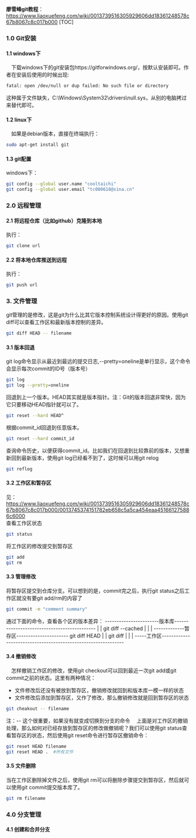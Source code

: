 **廖雪峰git教程**：https://www.liaoxuefeng.com/wiki/0013739516305929606dd18361248578c67b8067c8c017b000
[TOC]
### 1.0 Git安装
#### 1.1 windows下
&emsp;下载windows下的git安装包https://gitforwindows.org/，按默认安装即可。作者在安装后使用的时候出现:
``` bash
fatal: open /dev/null or dup failed: No such file or directory
```
这种属于文件缺失，C:\Windows\System32\drivers\null.sys，从别的电脑拷过来替代即可。</br>
#### 1.2 linux下
&emsp;如果是debian版本，直接在终端执行：
``` bash
sudo apt-get install git
```
#### 1.3 git配置
windows下：
``` bash
git config --global user.name "cooltaichi"
git config --global user.email "tc080618@sina.cn"
```
### 2.0 远程管理
#### 2.1 将远程仓库（比如github）克隆到本地
执行：
``` bash
git clone url
```
#### 2.2 将本地仓库推送到远程
执行：
``` bash
git push url
```
### 3. 文件管理
git管理的是修改，这是git为什么比其它版本控制系统设计得更好的原因。使用git diff可以查看工作区和最新版本控制的差异。
``` bash
git diff HEAD -- filename
```
#### 3.1 版本回退
git log命令显示从最近到最远的提交日志,--pretty=oneline是单行显示，这个命令会显示每次commit的ID号（版本号）
``` bash
git log
git log --pretty=oneline
```
回退到上一个版本。HEAD其实就是版本指针。注：Git的版本回退非常快，因为它只要移动HEAD指针就可以了。
``` bash
git reset --hard HEAD^
```
根据commit_id回退到任意版本。
``` bash
git reset --hard commit_id
```
查询命令历史，以便获得commit_id。比如我们在回退到比较靠前的版本，又想重新回到最新版本，使用git log已经看不到了，这时候可以用git relog
``` bash
git reflog
```
#### 3.2 工作区和暂存区
见：https://www.liaoxuefeng.com/wiki/0013739516305929606dd18361248578c67b8067c8c017b000/0013745374151782eb658c5a5ca454eaa451661275886c6000 </br>
查看工作区状态
``` bash
git status
```
将工作区的修改提交到暂存区
``` bash
git add
git rm
```

#### 3.3 管理修改
将暂存区提交到仓库分支。可以想到的是，commit完之后，执行git status之后工作区就没有要git add/rm的内容了
``` bash
git commit -m "comment summary"
```
通过下面的命令，查看各个区的版本差异：
-----------------------版本库--------------------------------------------
                                         |                           |
                                 git diff --cached                   |
                                         |                           |
-------------暂存区----------------------                        git diff HEAD
                        |                                            |
                     git diff                                        |
                        |                                            |
-----工作区--------------------------------------------------------------
#### 3.4 撤销修改
&emsp;怎样撤销工作区的修改，使用git checkout可以回到最近一次git add或git commit之前的状态。这里有两种情况：</br>
- 文件修改后还没有被放到暂存区，撤销修改就回到和版本库一模一样的状态
- 文件修改后添加到暂存区，又作了修改，那么撤销修改就是回到暂存区的状态
``` bash
git cheakout -- filename
```
注：-- 这个很重要，如果没有就变成切换到分支的命令
&emsp;上面是对工作区的撤销处理，那么如何对已经存放到暂存区的修改做撤销呢？我们可以使用git status查看暂存区的状态，然后使用git reset命令进行暂存区撤销命令：
``` bash
git reset HEAD filename
git reset HEAD .  #所有文件
```
#### 3.5 文件删除
当在工作区删除掉文件之后，使用git rm可以将删除步骤提交到暂存区，然后就可以使用git commit提交版本库了。
``` bash
git rm filename
```
### 4.0 分支管理
#### 4.1 创建和合并分支

